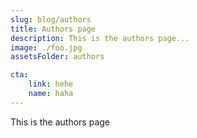```yaml
---
slug: blog/authors
title: Authors page
description: This is the authors page...
image: ./foo.jpg 
assetsFolder: authors

cta:
    link: hehe
    name: haha
---
```


This is the authors page
